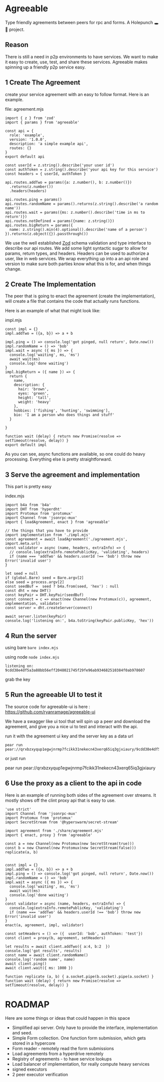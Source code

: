 Agreeable
==========

Type friendly agreements between peers for rpc and forms. A Holepunch 🕳🥊 project.

Reason
------

There is still a need in p2p environments to have services. We want to make it easy to create, use, test, and share
these services. Agreeable makes spinning up a friendly p2p service easy. 


1 Create The Agreement
-----------------------

create your service agreement with an easy to follow format. Here is an example. 

file: agreement.mjs

```
import { z } from 'zod'
import { params } from 'agreeable'

const api = { 
  role: 'example', 
  version: '1.0.0',
  description: 'a simple example api',
  routes: {}
}
export default api 

const userId = z.string().describe('your user id')
const authToken = z.string().describe('your api key for this service')
const headers = { userId, authToken }

api.routes.addTwo = params({a: z.number(), b: z.number()})
  .returns(z.number())
  .headers(headers)

api.routes.ping = params()
api.routes.randomName = params().returns(z.string().describe('a random name'))
api.routes.wait = params({ms: z.number().describe('time in ms to return')})
api.routes.notDefined = params({name: z.string()})
api.routes.bigReturn = params({
  name: z.string().min(4).optional().describe('name of a person')
}).returns(z.object({}).passthrough())

```
We use the well established [Zod](https://zod.dev/) schema validation and type interface to describe our api routes.
We add some light syntactic sugar to allow for params, return types, and headers. Headers can be used to authorize a user, like in web services.
We wrap everything up into a an api role and version to make sure both parties know what this is for, and when things change.

2 Create The Implementation
----------------------------

The peer that is going to enact the agreement (create the implementation), will create a file that contains the code that actually runs functions.

Here is an example of what that might look like:

impl.mjs
```
const impl = {}
impl.addTwo = ({a, b}) => a + b

impl.ping = () => console.log('got pinged, null return', Date.now())
impl.randomName = () => 'bob'
impl.wait = async ({ ms }) => {
  console.log('waiting', ms, 'ms')
  await wait(ms)
  console.log('done waiting')
}
impl.bigReturn = ({ name }) => {
  return {
    name,
    description: {
      hair: 'brown',
      eyes: 'green',
      height: 'tall',
      weight: 'heavy'
    },
    hobbies: ['fishing', 'hunting', 'swimming'],
    bio: 'I am a person who does things and stuff'
  }

}

function wait (delay) { return new Promise(resolve => setTimeout(resolve, delay)) }
export default impl

```

As you can see, async functions are available, so one could do heavy processing. Everything else is pretty straightforward. 

3 Serve the agreement and implementation
-----------------------------------------

This part is pretty easy 

index.mjs
```
import b4a from 'b4a'
import DHT from 'hyperdht'
import Protomux from 'protomux'
import Channel from 'jsonrpc-mux'
import { loadAgreement, enact } from 'agreeable'

// the things that you have to provide
import implementation from './impl.mjs'
const agreement = await loadAgreement('./agreement.mjs', import.meta.url)
const validator = async (name, headers, extraInfo) => {
  // console.log(extraInfo.remotePublicKey, 'validating', headers)
  if (name === 'addTwo' && headers.userId !== 'bob') throw new Error('invalid user')
}

let seed = null
if (global.Bare) seed = Bare.argv[2]
else seed = process.argv[2]
const seedBuf =  seed ? b4a.from(seed, 'hex') : null
const dht = new DHT()
const keyPair = DHT.keyPair(seedBuf)
const connect = c => enact(new Channel(new Protomux(c)), agreement, implementation, validator)
const server = dht.createServer(connect)

await server.listen(keyPair)
console.log('listening on:', b4a.toString(keyPair.publicKey, 'hex'))

```

4 Run the server
-----------------

using bare ```bare index.mjs```

using node ```node index.mjs```

```
listening on: 9cdd38e4df5a3a88bb56eff2048021745f29fe96ab934682510384f0ab978607
```

grab the key


5 Run the agreeable UI to test it
-----------------------------------

The source code for agreeable-ui is here : https://github.com/ryanramage/agreeable-ui 

We have a swagger like ui tool that will spin up a peer and download the agreement, and give you a nice ui to test and interact with the api.

run it with the agreement ui key and the server key as a data url

```
pear run pear://qrxbzxyqup1egwjnrmp7fcikk31nekecn43xerq65iq3gjxiaury/9cdd38e4df5a3a88bb56eff2048021745f29fe96ab934682510384f0ab978607
```

or just run 

pear run pear://qrxbzxyqup1egwjnrmp7fcikk31nekecn43xerq65iq3gjxiaury

6 Use the proxy as a client to the api in code 
-----------------------------------------------

Here is an example of running both sides of the agreement over streams. It mostly shows off the clint proxy api that is easy to use. 

```
'use strict'
import Channel from 'jsonrpc-mux'
import Protomux from 'protomux'
import SecretStream from '@hyperswarm/secret-stream'

import agreement from './share/agreement.mjs'
import { enact, proxy } from 'agreeable'

const a = new Channel(new Protomux(new SecretStream(true)))
const b = new Channel(new Protomux(new SecretStream(false)))
replicate(a, b)


const impl = {}
impl.addTwo = ({a, b}) => a + b
impl.ping = () => console.log('got pinged, null return', Date.now())
impl.randomName = () => 'bob'
impl.wait = async ({ ms }) => {
  console.log('waiting', ms, 'ms')
  await wait(ms)
  console.log('done waiting')
}
const validator = async (name, headers, extraInfo) => {
  console.log(extraInfo.remotePublicKey, 'validating')
  if (name === 'addTwo' && headers.userId !== 'bob') throw new Error('invalid user')
}
enact(a, agreement, impl, validator)

const setHeaders = () => ({  userId: 'bob', authToken: 'test'})
const client = proxy(b, agreement, setHeaders)

let results = await client.addTwo({ a:4, b:2  })
console.log('got results', results)
const name = await client.randomName()
console.log('random name', name)
await client.ping()
await client.wait({ ms: 1000 })

function replicate (a, b) { a.socket.pipe(b.socket).pipe(a.socket) }
function wait (delay) { return new Promise(resolve => setTimeout(resolve, delay)) }

```

ROADMAP
===========

Here are some things or ideas that could happen in this space

 - Simplified api server. Only have to provide the interface, implementation and seed. 
 - Simple Form collection. One function form submission, which gets stored in a hypercore
 - Form reader - remotely read the form submissions
 - Load agreements from a hyperdrive remotely
 - Registry of agreements - to have service lookups 
 - Load balancer of implementation, for really compute heavy services 
 - signed executors 
 - 2 peer executor verification


